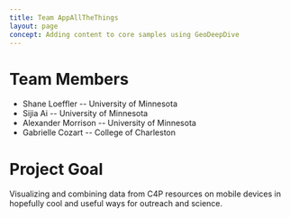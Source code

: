 ```yaml
---
title: Team AppAllTheThings
layout: page
concept: Adding content to core samples using GeoDeepDive
---
```


# Team Members

  * Shane Loeffler -- University of Minnesota
  * Sijia Ai -- University of Minnesota
  * Alexander Morrison -- University of Minnesota
  * Gabrielle Cozart -- College of Charleston

# Project Goal

Visualizing and combining data from C4P resources on mobile devices in hopefully cool and useful ways for outreach and science.  
